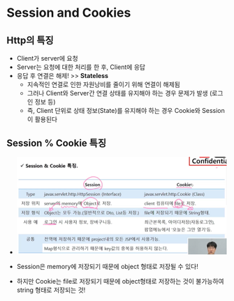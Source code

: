 # Session and Cookies



## Http의 특징

- Client가 server에 요청
- Server는 요청에 대한 처리를 한 후, Client에 응답
- 응답 후 연결은 해제! >> **Stateless**
  - 지속적인 연결로 인한 자원낭비를 줄이기 위해 연결이 해제됨
  - 그러나 Client와 Server간 연결 상태를 유지해야 하는 경우 문제가 발생 (로그인 정보 등)
  - 즉, Client 단위로 상태 정보(State)를 유지해야 하는 경우 Cookie와 Session이 활용된다





## Session % Cookie 특징

- ![image-20210216175624623](Session%20and%20Cookies.assets/image-20210216175624623.png)

- Session은 memory에 저장되기 때문에 object 형태로 저장될 수 있다!
- 하지만 Cookie는 file로 저장되기 때문에 object형태로 저장하는 것이 불가능하여 string 형태로 저장되는 것!